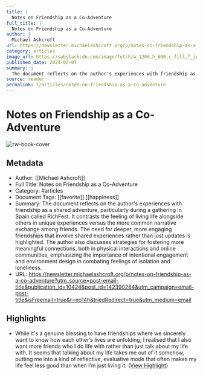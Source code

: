```yaml
---
title: |
  Notes on Friendship as a Co-Adventure
full_title: |
  Notes on Friendship as a Co-Adventure
author: |
  Michael Ashcroft
url: https://newsletter.michaelashcroft.org/p/notes-on-friendship-as-a-co-adventure?utm_source=post-email-title&publication_id=10424&post_id=142390284&utm_campaign=email-post-title&isFreemail=true&r=eo14h&triedRedirect=true&utm_medium=email
category: articles
image_url: https://substackcdn.com/image/fetch/w_1200,h_600,c_fill,f_jpg,q_auto:good,fl_progressive:steep,g_auto/https%3A%2F%2Fsubstack-post-media.s3.amazonaws.com%2Fpublic%2Fimages%2F6536103a-3814-49e2-bceb-0a22b4e4f6bc_1420x1065.jpeg
published_date: 2024-03-07
summary: |
  The document reflects on the author's experiences with friendship as a shared adventure, particularly during a gathering in Spain called RichFest. It contrasts the feeling of living life alongside others in unique experiences versus the more common narrative exchange among friends. The need for deeper, more engaging friendships that involve shared experiences rather than just updates is highlighted. The author also discusses strategies for fostering more meaningful connections, both in physical interactions and online communities, emphasizing the importance of intentional engagement and environment design in combating feelings of isolation and loneliness.
source: reader
permalink: l/articles/notes-on-friendship-as-a-co-adventure
---
```

# Notes on Friendship as a Co-Adventure

![rw-book-cover](https://substackcdn.com/image/fetch/w_1200,h_600,c_fill,f_jpg,q_auto:good,fl_progressive:steep,g_auto/https%3A%2F%2Fsubstack-post-media.s3.amazonaws.com%2Fpublic%2Fimages%2F6536103a-3814-49e2-bceb-0a22b4e4f6bc_1420x1065.jpeg)

## Metadata
- Author: [[Michael Ashcroft]]
- Full Title: Notes on Friendship as a Co-Adventure
- Category: #articles
- Document Tags: [[favorite]] [[happiness]] 
- Summary: The document reflects on the author's experiences with friendship as a shared adventure, particularly during a gathering in Spain called RichFest. It contrasts the feeling of living life alongside others in unique experiences versus the more common narrative exchange among friends. The need for deeper, more engaging friendships that involve shared experiences rather than just updates is highlighted. The author also discusses strategies for fostering more meaningful connections, both in physical interactions and online communities, emphasizing the importance of intentional engagement and environment design in combating feelings of isolation and loneliness.
- URL: https://newsletter.michaelashcroft.org/p/notes-on-friendship-as-a-co-adventure?utm_source=post-email-title&publication_id=10424&post_id=142390284&utm_campaign=email-post-title&isFreemail=true&r=eo14h&triedRedirect=true&utm_medium=email

## Highlights
- While it's a genuine blessing to have friendships where we sincerely want to know how each other’s lives are unfolding, I realised that I also want more friends who I do life with rather than just talk about my life with. It seems that talking about my life takes me out of it somehow, putting me into a kind of reflective, evaluative mode that often makes my life feel less good than when I’m just living it. ([View Highlight](https://read.readwise.io/read/01hrdd5sk3hd1qysey1j38znbp))



